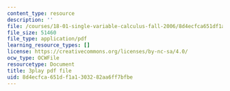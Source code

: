 ```yaml
---
content_type: resource
description: ''
file: /courses/18-01-single-variable-calculus-fall-2006/8d4ecfca651df1a1303282aa6ff7bfbe_Pd2xP5zDsRw.pdf
file_size: 51460
file_type: application/pdf
learning_resource_types: []
license: https://creativecommons.org/licenses/by-nc-sa/4.0/
ocw_type: OCWFile
resourcetype: Document
title: 3play pdf file
uid: 8d4ecfca-651d-f1a1-3032-82aa6ff7bfbe
---
```

